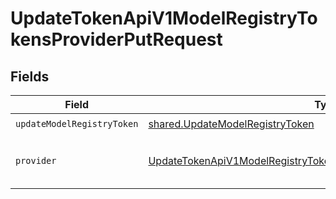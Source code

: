 # UpdateTokenApiV1ModelRegistryTokensProviderPutRequest


## Fields

| Field                                                                                                                                                                 | Type                                                                                                                                                                  | Required                                                                                                                                                              | Description                                                                                                                                                           |
| --------------------------------------------------------------------------------------------------------------------------------------------------------------------- | --------------------------------------------------------------------------------------------------------------------------------------------------------------------- | --------------------------------------------------------------------------------------------------------------------------------------------------------------------- | --------------------------------------------------------------------------------------------------------------------------------------------------------------------- |
| `updateModelRegistryToken`                                                                                                                                            | [shared.UpdateModelRegistryToken](../../models/shared/updatemodelregistrytoken.md)                                                                                    | :heavy_check_mark:                                                                                                                                                    | N/A                                                                                                                                                                   |
| `provider`                                                                                                                                                            | [UpdateTokenApiV1ModelRegistryTokensProviderPutProviderModelProvider](../../models/operations/updatetokenapiv1modelregistrytokensproviderputprovidermodelprovider.md) | :heavy_check_mark:                                                                                                                                                    | The provider of the model registry                                                                                                                                    |